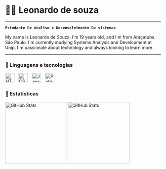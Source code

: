 # 👩‍💻 Leonardo de souza
---
**`Estudante De Analise e Desenvolvimento De sistemas`**

My name is Leonardo de Souza, I'm 19 years old, and I'm from Araçatuba, São Paulo. I'm currently studying Systems Analysis and Development at Unip. I'm passionate about technology and always looking to learn more.

---

### 🤖 Linguagens e tecnologias
<img 
    align="left" 
    alt="HTML"
    title="HTML" 
    width="30px" 
    style="padding-right: 10px;" 
    src="https://cdn.jsdelivr.net/gh/devicons/devicon@latest/icons/html5/html5-original.svg" 
/>
<img 
    align="left" 
    alt="CSS" 
    title="CSS"
    width="30px" 
    style="padding-right: 10px;" 
    src="https://cdn.jsdelivr.net/gh/devicons/devicon@latest/icons/css3/css3-original.svg" 
/>
<img 
    align="left" 
    alt="JavaScript" 
    title="JavaScript"
    width="30px" 
    style="padding-right: 10px;" 
    src="https://cdn.jsdelivr.net/gh/devicons/devicon@latest/icons/javascript/javascript-original.svg" 
/>
<img 
    align="left" 
    alt="Python" 
    title="Python"
    width="30px" 
    style="padding-right: 10px;" 
    src="https://cdn.jsdelivr.net/gh/devicons/devicon@latest/icons/python/python-original.svg" 
/>
<br/>
<br/>

### 🤖 Estatísticas

<p>
 <img 
    align="left" 
    alt="GitHub Stats" 
    height="200" 
    src="https://github-readme-stats.vercel.app/api?username=Leooozzz&show_icons=tru&theme=dark&include_all_commits=true&locale=pt-br" 
/>

<img 
    align="left" 
    alt="GitHub Stats" 
    height="200" 
    style="paddin-right: 10px"
    src="https://github-readme-stats.vercel.app/api/top-langs/?username=Leooozzz&theme=dark&custom_title=TECNOLOGIAS&" 
/>
</p>
